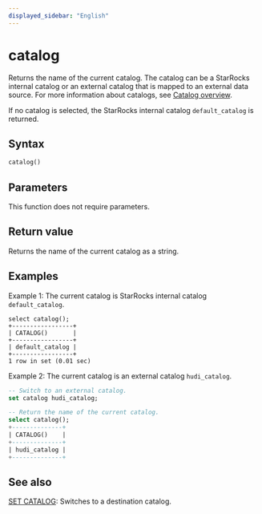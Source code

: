```yaml
---
displayed_sidebar: "English"
---
```


# catalog



Returns the name of the current catalog. The catalog can be a StarRocks internal catalog or an external catalog that is mapped to an external data source. For more information about catalogs, see [Catalog overview](../../../data_source/catalog/catalog_overview.md).

If no catalog is selected, the StarRocks internal catalog `default_catalog` is returned.

## Syntax

```Haskell
catalog()
```

## Parameters

This function does not require parameters.

## Return value

Returns the name of the current catalog as a string.

## Examples

Example 1: The current catalog is StarRocks internal catalog `default_catalog`.

```plaintext
select catalog();
+-----------------+
| CATALOG()       |
+-----------------+
| default_catalog |
+-----------------+
1 row in set (0.01 sec)
```

Example 2: The current catalog is an external catalog `hudi_catalog`.

```sql
-- Switch to an external catalog.
set catalog hudi_catalog;

-- Return the name of the current catalog.
select catalog();
+--------------+
| CATALOG()    |
+--------------+
| hudi_catalog |
+--------------+
```

## See also

[SET CATALOG](../../sql-statements/data-definition/SET_CATALOG.md): Switches to a destination catalog.
